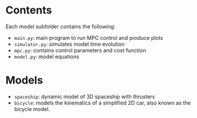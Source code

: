 # Contents
Each model subfolder contains the following:
- ```main.py```: main program to run MPC control and produce plots
- ```simulator.py```: simulates model time evolution
- ```mpc.py```: contains control parameters and cost function
- ```model.py```: model equations

# Models

- ```spaceship```: dynamic model of 3D spaceship with thrusters
- ```bicycle```: models the kinematics of a simplified 2D car, also known as the bicycle model.
